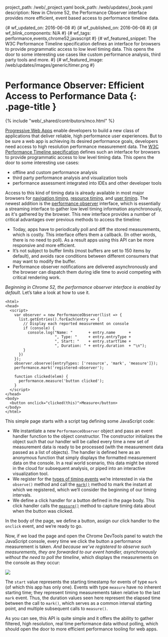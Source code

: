 project_path: /web/_project.yaml book_path: /web/updates/_book.yaml description: New in Chrome 52, the Performance Observer interface provides more efficient, event based access to performance timeline data.

{# wf_updated_on: 2016-06-08 #} {# wf_published_on: 2016-06-08 #} {# wf_blink_components: N/A #} {# wf_tags: performance,events,chrome52,javascript #} {# wf_featured_snippet: The W3C Performance Timeline specification defines an interface for browsers to provide programmatic access to low level timing data. This opens the door to some interesting use cases like custom performance analysis, third party tools and more. #} {# wf_featured_image: /web/updates/images/generic/timer.png #}

# Performance Observer: Efficient Access to Performance Data {: .page-title }

{% include "web/_shared/contributors/mco.html" %}

[Progressive Web Apps](/web/progressive-web-apps/) enable developers to build a new class of applications that deliver reliable, high performance user experiences. But to be sure a web app is achieving its desired performance goals, developers need access to high resolution performance measurement data. The [W3C Performance Timeline specification](http://w3c.github.io/performance-timeline/#bib-NAVIGATION-TIMING-2) defines such an interface for browsers to provide programmatic access to low level timing data. This opens the door to some interesting use cases:

* offline and custom performance analysis
* third party performance analysis and visualization tools
* performance assessment integrated into IDEs and other developer tools

Access to this kind of timing data is already available in most major browsers for [navigation timing](http://caniuse.com/#search=navigation%20timing), [resource timing](http://caniuse.com/#search=resource%20timing), and [user timing](http://caniuse.com/#search=user%20timing). The newest addition is the [performance observer](http://w3c.github.io/performance-timeline/#the-performanceobserver-interface) interface, which is essentially a streaming interface to gather low level timing information asynchronously, as it's gathered by the browser. This new interface provides a number of critical advantages over previous methods to access the timeline:

* Today, apps have to periodically poll and diff the stored measurements, which is costly. This interface offers them a callback. (In other words, there is no need to poll). As a result apps using this API can be more responsive and more efficient.
* It’s not subject to buffer limits (most buffers are set to 150 items by default), and avoids race conditions between different consumers that may want to modify the buffer.
* Performance observer notifications are delivered asynchronously and the browser can dispatch them during idle time to avoid competing with critical rendering work.

*Beginning in Chrome 52, the performance observer interface is enabled by default*. Let’s take a look at how to use it.

    <html>
    <head>
      <script>
        var observer = new PerformanceObserver(list => {
          list.getEntries().forEach(entry => {
            // Display each reported measurement on console
            if (console) {
              console.log("Name: "       + entry.name      +
                          ", Type: "     + entry.entryType +
                          ", Start: "    + entry.startTime +
                          ", Duration: " + entry.duration  + "\n");
            }
          })
        });
        observer.observe({entryTypes: ['resource', 'mark', 'measure']});
        performance.mark('registered-observer');
    
        function clicked(elem) {
          performance.measure('button clicked');
        }
      </script>
    </head>
    <body>
      <button onclick="clicked(this)">Measure</button>
    </body>
    </html>
    

This simple page starts with a script tag defining some JavaScript code:

* We instantiate a new `PerformanceObserver` object and pass an event handler function to the object constructor. The constructor initializes the object such that our handler will be called every time a new set of measurement data is ready to be processed (with the measurement data passed as a list of objects). The handler is defined here as an anonymous function that simply displays the formatted measurement data on the console. In a real world scenario, this data might be stored in the cloud for subsequent analysis, or piped into an interactive visualization tool.
* We register for the [types of timing events](http://w3c.github.io/performance-timeline/#dom-performanceentry) we’re interested in via the `observe()` method and call the [`mark()`](https://developer.mozilla.org/en-US/docs/Web/API/Performance/mark) method to mark the instant at which we registered, which we’ll consider the beginning of our timing intervals.
* We define a click handler for a button defined in the page body. This click handler calls the [`measure()`](https://developer.mozilla.org/en-US/docs/Web/API/Performance/measure) method to capture timing data about when the button was clicked.

In the body of the page, we define a button, assign our click handler to the `onclick` event, and we’re ready to go.

Now, if we load the page and open the Chrome DevTools panel to watch the JavaScript console, every time we click the button a performance measurement is taken. *And because we’ve registered to observe such measurements, they are forwarded to our event handler, asynchronously without the need to poll the timeline*, which displays the measurements on the console as they occur:

<img src="/web/updates/images/2016/06/performance-observer/performance-observer.png" />

The `start` value represents the starting timestamp for events of type `mark` (of which this app has only one). Events with type `measure` have no inherent starting time; they represent timing measurements taken relative to the last `mark` event. Thus, the duration values seen here represent the elapsed time between the call to `mark()`, which serves as a common interval starting point, and multiple subsequent calls to `measure()`.

As you can see, this API is quite simple and it offers the ability to gather filtered, high resolution, real time performance data without polling, which should open the door to more efficient performance tooling for web apps.